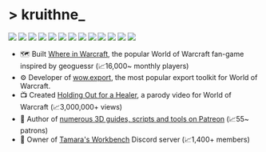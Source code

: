# > kruithne_

<img src="https://img.shields.io/static/v1?&message=%3C/%3E&color=inactive&label="/> <img src="https://img.shields.io/static/v1?&label=&message=javascript&color=f1e05a"/> <img src="https://img.shields.io/static/v1?&label=&message=typescript&color=3178c6"/> <img src="https://img.shields.io/static/v1?&label=&message=node.js&color=519e44"/> <img src="https://img.shields.io/static/v1?&label=&message=vue&color=3fb27f"/> <img src="https://img.shields.io/static/v1?&label=&message=java&color=b07219"/> <img src="https://img.shields.io/static/v1?&label=&message=lua&color=000080"/> <img src="https://img.shields.io/static/v1?&label=&message=c%23&color=178600"/> <img src="https://img.shields.io/static/v1?&label=&message=c%2B%2B&color=f34b7d"/> <img src="https://img.shields.io/static/v1?&label=&message=python&color=3572A5"/> <img src="https://img.shields.io/static/v1?&label=&message=php&color=4F5D95"/> <img src="https://img.shields.io/static/v1?&label=&message=blender&color=f69455"/> <img src="https://img.shields.io/static/v1?&label=&message=bun&color=f9f1e1"/>


- 🗺️ Built [Where in Warcraft](https://whereinwarcraft.net/), the popular World of Warcraft fan-game inspired by geoguessr (📈16,000~ monthly players)
- ⚙️ Developer of [wow.export](https://github.com/Kruithne/wow.export), the most popular export toolkit for World of Warcraft.
- 📺 Created [Holding Out for a Healer](https://www.youtube.com/watch?v=Xa8xiDaWqpg), a parody video for World of Warcraft (📈3,000,000+ views)
- 🎨 Author of [numerous 3D guides, scripts and tools on Patreon](https://www.patreon.com/kruithne) (📈55~ patrons)
- 💬 Owner of [Tamara's Workbench](https://discord.com/invite/KtcBSxhgna) Discord server (📈1,400+ members)

